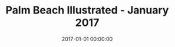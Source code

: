 ---
title: Palm Beach Illustrated - January 2017
date: 2017-01-01 00:00:00
summary_markdown: 'Assael Angel Skin Coral, Double Row Necklace, with 101 Coral Beads, ranging form 8.0 - 16.4mm. is highlighted in the January issue of Palm Beach Illustrated.&nbsp;'
featured_image: /uploads/Palm Beach Illustrated.jpg
---